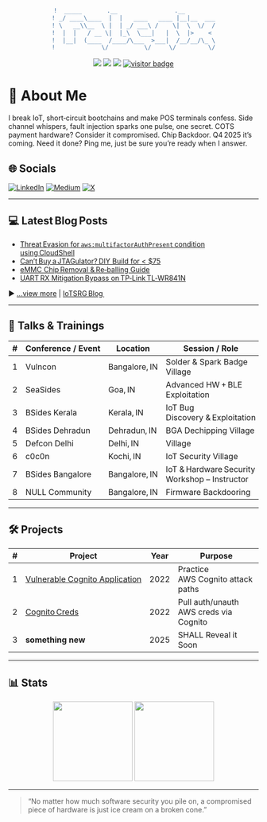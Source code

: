 <div align="center">

```diff
!  _____       .__                .__        
! _/ ____\____  |  |   ____   ____ |__|__  ___
! \   __\\__  \ |  | _/ ___\ /    \|  \  \/  /
!  |  |   / __ \|  |_\  \___|   |  \  |>    < 
!  |__|  (____  /____/\___  >___|  /__/__/\_ \
!             \/          \/     \/         \/
```

<!-- quick‑glance badges -->
<img src="https://img.shields.io/badge/Focus-SCA | FI | Payment‑Security-red?style=flat-square&logo=hackthebox"/>
<img src="https://img.shields.io/badge/Lab-World‑Class Hardware-blueviolet?style=flat-square&logo=raspberrypi"/>
<img src="https://img.shields.io/badge/Research-Chip Backdoor (Q4 '25)-informational?style=flat-square&logo=semver"/>
<a href="https://github.com/falcnix"><img src="https://visitor-badge.laobi.icu/badge?page_id=falcnix.readme" alt="visitor badge"/></a>

</div>

# 💫 About Me
I break IoT, short‑circuit bootchains and make POS terminals confess.
Side channel whispers, fault injection sparks one pulse, one secret.
COTS payment hardware? Consider it compromised.
Chip Backdoor. Q4 2025 it’s coming.
Need it done? Ping me, just be sure you’re ready when I answer.

## 🌐 Socials
[![LinkedIn](https://img.shields.io/badge/LinkedIn-0A66C2?logo=linkedin&logoColor=white)](https://linkedin.com/in/mdsaqeeb)
[![Medium](https://img.shields.io/badge/Medium-12100E?logo=medium&logoColor=white)](https://medium.com/@falcnix)
[![X](https://img.shields.io/badge/X-000000?logo=x&logoColor=white)](https://twitter.com/falcnix)

---
## 💻 Latest Blog Posts
- [Threat Evasion for `aws:multifactorAuthPresent` condition using CloudShell](https://falcnix.medium.com/threat-evasion-for-aws-multifactorauthpresent-condition-using-cloudshell-8296b34ecad4)
- [Can’t Buy a JTAGulator? DIY Build for < $75](https://iotsrg.org/blogs/Build_Your_Own_JTAGulator)
- [eMMC Chip Removal & Re‑balling Guide](https://iotsrg.org/blogs/emmc-dumping)
- [UART RX Mitigation Bypass on TP‑Link TL‑WR841N](https://iotsrg.org/blogs/TL-WR841N-uart)

▶ [...view more](https://falcnix.medium.com/) | [IoTSRG Blog ](https://iotsrg.org/blogs)

---

## 🎤 Talks & Trainings
| # | Conference / Event | Location | Session / Role | Format | Year | Link |
|---|--------------------|----------|----------------|--------|------|------|
| 1 | Vulncon | Bangalore, IN | Solder & Spark Badge Village | Village | 2025 | [Link](https://vulncon.in/events/vulncon2025/village/solder-and-spark-badge) |
| 2 | SeaSides | Goa, IN | Advanced HW + BLE Exploitation | Workshop | 2025 | [Link](https://seasides.net/mastering-iot-exploitation-advanced-hardware-and-bluetooth-security/) |
| 3 | BSides Kerala | Kerala, IN | IoT Bug Discovery & Exploitation | Workshop | 2025 | [Link](https://bsideskerala.in/speakers/2025/mohammed-saqeeb-shariff/) |
| 4 | BSides Dehradun | Dehradun, IN | BGA Dechipping Village | Village | 2024 | Updating |
| 5 | Defcon Delhi | Delhi, IN | Village | Village | 2024 | Updating |
| 6 | c0c0n | Kochi, IN | IoT Security Village | Workshop | 2023 | Soon |
| 7 | BSides Bangalore | Bangalore, IN | IoT & Hardware Security Workshop – Instructor | Workshop | 2023 | Slides |
| 8 | NULL Community | Bangalore, IN | Firmware Backdooring | Talk | 2022 | Slides |

---

## 🛠 Projects
| # | Project | Year | Purpose |
|---|---------|------|---------|
| 1 | [Vulnerable Cognito Application](https://github.com/falcnix/Vulnerable-Cognito-application-) | 2022 | Practice AWS Cognito attack paths |
| 2 | [Cognito Creds](https://github.com/falcnix/getCognitoCreds) | 2022 | Pull auth/unauth AWS creds via Cognito |
| 3 | **something new** | 2025 | SHALL Reveal it Soon |

---

## 📊 Stats
<p align="center">
  <img src="https://github-readme-stats.vercel.app/api?username=falcnix&show_icons=true&theme=tokyonight&hide_border=true&count_private=true" height="160"/>
  <img src="https://github-readme-stats.vercel.app/api/top-langs/?username=falcnix&layout=compact&theme=tokyonight&hide_border=true" height="160"/>
</p>

---

> “No matter how much software security you pile on, a compromised piece of hardware is just ice cream on a broken cone.”
